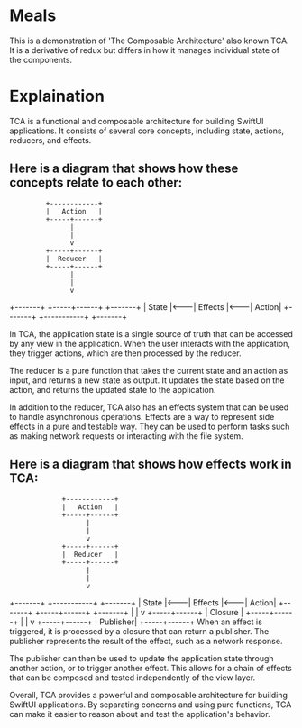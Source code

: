 # Meals # 
This is a demonstration of 'The Composable Architecture' also known TCA. It is a derivative of redux but differs in how it manages individual state of the components.

# Explaination # 
TCA is a functional and composable architecture for building SwiftUI applications. It consists of several core concepts, including state, actions, reducers, and effects.

## Here is a diagram that shows how these concepts relate to each other: ##

             +------------+
             |   Action   |
             +-----+------+
                   |
                   |
                   v
             +-----+------+
             |  Reducer   |
             +-----+------+
                   |
                   |
                   v
+-------+    +-----+------+    +-------+
| State |<---|  Effects  |<---| Action|
+-------+    +-----------+    +-------+


In TCA, the application state is a single source of truth that can be accessed by any view in the application. When the user interacts with the application, they trigger actions, which are then processed by the reducer.

The reducer is a pure function that takes the current state and an action as input, and returns a new state as output. It updates the state based on the action, and returns the updated state to the application.

In addition to the reducer, TCA also has an effects system that can be used to handle asynchronous operations. Effects are a way to represent side effects in a pure and testable way. They can be used to perform tasks such as making network requests or interacting with the file system.

## Here is a diagram that shows how effects work in TCA: ##

                 +------------+
                 |   Action   |
                 +-----+------+
                       |
                       |
                       v
                 +-----+------+
                 |  Reducer   |
                 +-----+------+
                       |
                       |
                       v
+-------+    +-----------+    +-------+
| State |<---|  Effects  |<---| Action|
+-------+    +-----+------+    +-------+
                       |
                       |
                       v
                 +-----+------+
                 |  Closure  |
                 +-----+------+
                       |
                       |
                       v
                 +-----+------+
                 |  Publisher|
                 +-----+------+
When an effect is triggered, it is processed by a closure that can return a publisher. The publisher represents the result of the effect, such as a network response.

The publisher can then be used to update the application state through another action, or to trigger another effect. This allows for a chain of effects that can be composed and tested independently of the view layer.

Overall, TCA provides a powerful and composable architecture for building SwiftUI applications. By separating concerns and using pure functions, TCA can make it easier to reason about and test the application's behavior.

